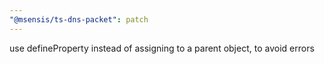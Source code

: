 ```yaml
---
"@msensis/ts-dns-packet": patch
---
```


use defineProperty instead of assigning to a parent object, to avoid errors
